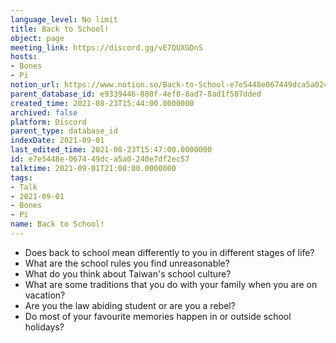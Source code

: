 ```yaml
---
language_level: No limit
title: Back to School!
object: page
meeting_link: https://discord.gg/vE7QUXGDnS
hosts:
- Bones
- Pi
notion_url: https://www.notion.so/Back-to-School-e7e5448e067449dca5a0240e7df2ec57
parent_database_id: e9339446-880f-4ef0-8ad7-8ad1f507dded
created_time: 2021-08-23T15:44:00.0000000
archived: false
platform: Discord
parent_type: database_id
indexDate: 2021-09-01
last_edited_time: 2021-08-23T15:47:00.0000000
id: e7e5448e-0674-49dc-a5a0-240e7df2ec57
talktime: 2021-09-01T21:00:00.0000000
tags:
- Talk
- 2021-09-01
- Bones
- Pi
name: Back to School!
---
```


   - Does back to school mean differently to you in different stages of life?
   - What are the school rules you find unreasonable?
   - What do you think about Taiwan's school culture?
   - What are some traditions that you do with your family when you are on vacation?
   - Are you the law abiding student or are you a rebel?
   - Do most of your favourite memories happen in or outside school holidays?








